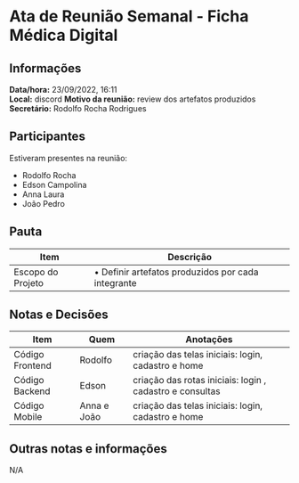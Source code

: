 # Ata de Reunião Semanal - Ficha Médica Digital

## Informações
**Data/hora:** 23/09/2022, 16:11  
**Local:** discord
**Motivo da reunião:** review dos artefatos produzidos  
**Secretário:** Rodolfo Rocha Rodrigues

## Participantes
Estiveram presentes na reunião:
- Rodolfo Rocha 
- Edson Campolina 
- Anna Laura 
- João Pedro

## Pauta

Item | Descrição
---- | ----
Escopo do Projeto | • Definir artefatos produzidos por cada integrante<br>


## Notas e Decisões
Item | Quem | Anotações |
---- | ---- | ---- |
Código Frontend | Rodolfo | criação das telas iniciais: login, cadastro e home |
Código Backend | Edson | criação das rotas iniciais: login , cadastro e consultas |
Código Mobile | Anna e João | criação das telas iniciais: login, cadastro e home |


## Outras notas e informações
N/A

